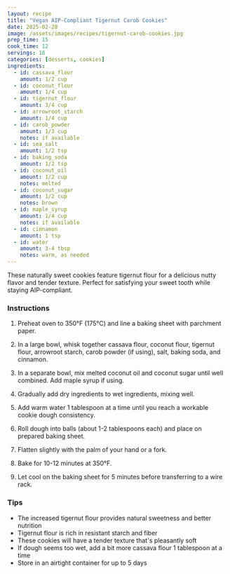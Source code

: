 ```yaml
---
layout: recipe
title: "Vegan AIP-Compliant Tigernut Carob Cookies"
date: 2025-02-28
image: /assets/images/recipes/tigernut-carob-cookies.jpg
prep_time: 15
cook_time: 12
servings: 18
categories: [desserts, cookies]
ingredients:
  - id: cassava_flour
    amount: 1/2 cup
  - id: coconut_flour
    amount: 1/4 cup
  - id: tigernut_flour
    amount: 3/4 cup
  - id: arrowroot_starch
    amount: 1/4 cup
  - id: carob_powder
    amount: 1/3 cup
    notes: if available
  - id: sea_salt
    amount: 1/2 tsp
  - id: baking_soda
    amount: 1/2 tsp
  - id: coconut_oil
    amount: 1/2 cup
    notes: melted
  - id: coconut_sugar
    amount: 1/2 cup
    notes: brown
  - id: maple_syrup
    amount: 1/4 cup
    notes: if available
  - id: cinnamon
    amount: 1 tsp
  - id: water
    amount: 3-4 tbsp
    notes: warm, as needed
---
```


These naturally sweet cookies feature tigernut flour for a delicious nutty flavor and tender texture. Perfect for satisfying your sweet tooth while staying AIP-compliant.

### Instructions

1. Preheat oven to 350°F (175°C) and line a baking sheet with parchment paper.

2. In a large bowl, whisk together cassava flour, coconut flour, tigernut flour, arrowroot starch, carob powder (if using), salt, baking soda, and cinnamon.

3. In a separate bowl, mix melted coconut oil and coconut sugar until well combined. Add maple syrup if using.

4. Gradually add dry ingredients to wet ingredients, mixing well.

5. Add warm water 1 tablespoon at a time until you reach a workable cookie dough consistency.

6. Roll dough into balls (about 1-2 tablespoons each) and place on prepared baking sheet.

7. Flatten slightly with the palm of your hand or a fork.

8. Bake for 10-12 minutes at 350°F.

9. Let cool on the baking sheet for 5 minutes before transferring to a wire rack.

### Tips
- The increased tigernut flour provides natural sweetness and better nutrition
- Tigernut flour is rich in resistant starch and fiber
- These cookies will have a tender texture that's pleasantly soft
- If dough seems too wet, add a bit more cassava flour 1 tablespoon at a time
- Store in an airtight container for up to 5 days